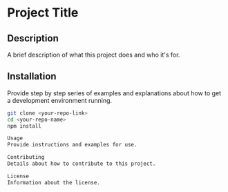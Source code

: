 # Project Title

## Description

A brief description of what this project does and who it's for.

## Installation

Provide step by step series of examples and explanations about how to get a development environment running.

```bash
git clone <your-repo-link>
cd <your-repo-name>
npm install

Usage
Provide instructions and examples for use.

Contributing
Details about how to contribute to this project.

License
Information about the license.

```